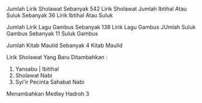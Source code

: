 Jumlah Lirik Sholawat Sebanyak 542 Lirik Sholawat
Jumlah Ibtihal Atau Suluk Sebanyak 36 Lirik Ibtihal Atau Suluk

Jumlah Lirik Lagu Gambus Sebanyak 138 Lirik Lagu Gambus
JUmlah Suluk Gambus Sebanyak 11 Suluk Gambus

Jumlah Kitab Maulid Sebanyak 4 Kitab Maulid

Lirik Sholawat Yang Baru Ditambahkan :
1. Yansabu | Ibitihal
2. Sholawat Nabi
3. Syi'ir Pecinta Sahabat Nabi

Menambahkan Medley Hadroh 3